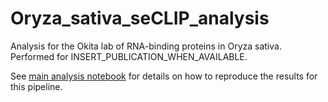 # Oryza_sativa_seCLIP_analysis
Analysis for the Okita lab of RNA-binding proteins in Oryza sativa. Performed for INSERT_PUBLICATION_WHEN_AVAILABLE.

See [main analysis notebook](https://github.com/bmorledge-hampton19/Oryza_sativa_seCLIP_analysis/blob/main/MainSeCLIP_Analysis.ipynb) for details on how to reproduce the results for this pipeline.
